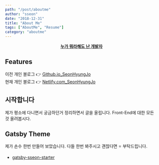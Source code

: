 ```yaml
---
path: "/post/aboutme"
author: "sseon"
date: "2018-12-31"
title: "About Me"
tags: ["AboutMe", "Resume"]
category: "aboutme"
---
```


<center>
    <a href="https://seonhyungjo.github.io/"><b>누가 뭐라해도 난 개발자</b></a>
</center>

## Features

이전 개인 블로그 :point_right: [Github.io_SeonHyungJo](https://seonhyungjo.github.io/)
<br/>
현재 개인 블로그 :point_right: [Netlify.com_SeonHyungJo](https://seonhyung.netlify.com/)

## 시작합니다

제가 평소에 다니면서 궁금하던거 정리하면서 글을 올립니다. Front-End에 대한 모든 것 올려봅시다.

## Gatsby Theme

제가 손수 한번 만들어 보았습니다. 다들 한번 봐주시고 괜찮다면 :star: 부탁드립니다.

- [gatsby-sseon-starter](https://www.gatsbyjs.org/starters/SeonHyungJo/gatsby-sseon-starter/)